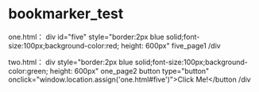 # bookmarker_test

one.html：
div id="five" style="border:2px blue solid;font-size:100px;background-color:red; height: 600px"
five_page1
/div

two.html：
div style="border:2px blue solid;font-size:100px;background-color:green; height: 600px"
one_page2
button type="button" onclick="window.location.assign('one.html#five')">Click Me!</button
/div

